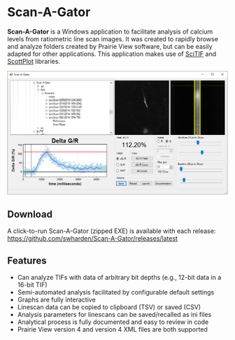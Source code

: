 # Scan-A-Gator
**Scan-A-Gator** is a Windows application to facilitate analysis of calcium levels from ratiometric line scan images. It was created to rapidly browse and analyze folders created by Prairie View software, but can be easily adapted for other applications. This application makes use of [SciTIF](https://github.com/swharden/SciTIF) and [ScottPlot](https://github.com/swharden/ScottPlot) libraries.

![](src/ScanAGator/screenshot.png)

## Download
A click-to-run Scan-A-Gator (zipped EXE) is available with each release:\
https://github.com/swharden/Scan-A-Gator/releases/latest

## Features
* Can analyze TIFs with data of arbitrary bit depths (e.g., 12-bit data in a 16-bit TIF)
* Semi-automated analysis facilitated by configurable default settings
* Graphs are fully interactive
* Linescan data can be copied to clipboard (TSV) or saved (CSV)
* Analysis parameters for linescans can be saved/recalled as ini files
* Analytical process is fully documented and easy to review in code
* Prairie View version 4 and version 4 XML files are both supported
